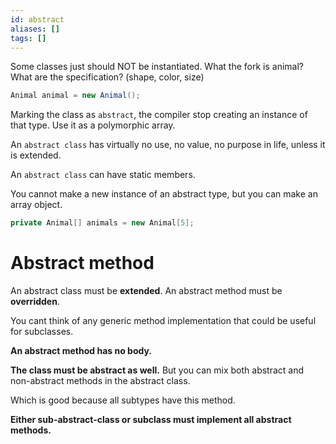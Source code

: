 ```yaml
---
id: abstract
aliases: []
tags: []
---
```


Some classes just should NOT be instantiated.
What the fork is animal?
What are the specification? (shape, color, size)
```java
Animal animal = new Animal();
```

Marking the class as `abstract`, the compiler stop creating an instance of that type.
Use it as a polymorphic array.

An `abstract class` has virtually no use, no value, no purpose in life, unless it is extended.

An `abstract class` can have static members.

You cannot make a new instance of an abstract type, but you can make an array object.
```java
private Animal[] animals = new Animal[5];
```

# Abstract method
An abstract class must be **extended**.
An abstract method must be **overridden**.

You cant think of any generic method implementation that could be useful for subclasses.

**An abstract method has no body.**

**The class must be abstract as well.**
But you can mix both abstract and non-abstract methods in the abstract class.

Which is good because all subtypes have this method.

**Either sub-abstract-class or subclass must implement all abstract methods.**
